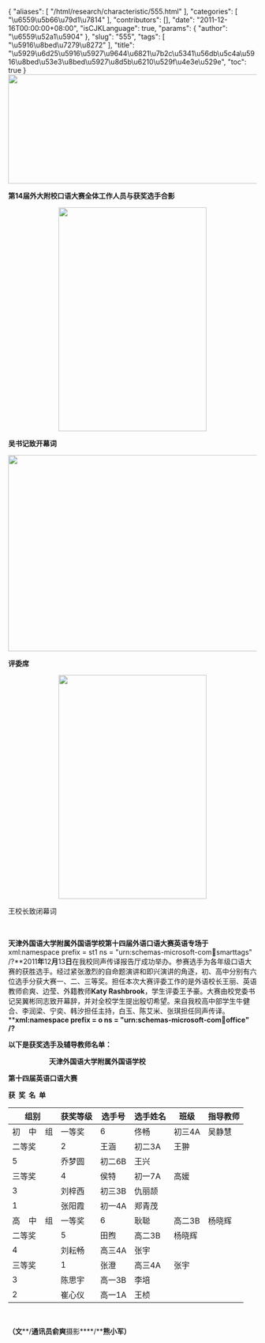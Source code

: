 {
    "aliases": [
        "/html/research/characteristic/555.html"
    ],
    "categories": [
        "\u6559\u5b66\u79d1\u7814"
    ],
    "contributors": [],
    "date": "2011-12-16T00:00:00+08:00",
    "isCJKLanguage": true,
    "params": {
        "author": "\u6559\u52a1\u5904"
    },
    "slug": "555",
    "tags": [
        "\u5916\u8bed\u7279\u8272"
    ],
    "title": "\u5929\u6d25\u5916\u5927\u9644\u6821\u7b2c\u5341\u56db\u5c4a\u5916\u8bed\u53e3\u8bed\u5927\u8d5b\u6210\u529f\u4e3e\u529e",
    "toc": true
}
**<img
    src="https://cdn.tfls.online/mirror/full/111c1357e0c37c266566ad0a0eff4dda44acfce5.jpg"
    style="display:block;margin-left:auto;margin-right:auto;"
    decoding="async"
    fetchpriority="auto"
    loading="lazy"
    height="221"
    width="600"
/>**

**第14届外大附校口语大赛全体工作人员与获奖选手合影**

**<img
    src="https://cdn.tfls.online/mirror/full/0ab67ca87ea39160b8fd9b1170c4d9ee4d30424c.jpg"
    style="display:block;margin-left:auto;margin-right:auto;"
    decoding="async"
    fetchpriority="auto"
    loading="lazy"
    height="453"
    width="300"
/>**

**吴书记致开幕词**

**<img
    src="https://cdn.tfls.online/mirror/full/fad005b300a964c33dc4f7bc2f4fef1704d874d0.jpg"
    style="display:block;margin-left:auto;margin-right:auto;"
    decoding="async"
    fetchpriority="auto"
    loading="lazy"
    height="397"
    width="600"
/>**

**评委席**

**<img
    src="https://cdn.tfls.online/mirror/full/c19036900dcbce57b19a7d9a704ddd8e6c14a1bb.jpg"
    style="display:block;margin-left:auto;margin-right:auto;"
    decoding="async"
    fetchpriority="auto"
    loading="lazy"
    height="453"
    width="300"
/>**

王校长致闭幕词

 

**天津外国语大学附属外国语学校第十四届外语口语大赛英语专场于**xml:namespace prefix = st1 ns = "urn:schemas-microsoft-com:office:smarttags" /?**2011****年****12****月****13****日****在我校同声传译报告厅成功举办。参赛选手为各年级口语大赛的获胜选手。经过紧张激烈的自命题演讲和即兴演讲的角逐，初、高中分别有六位选手分获大赛一、二、三等奖。担任本次大赛评委工作的是外语校长王丽、英语教师俞爽、边莹、外籍教师****Katy Rashbrook****，学生评委王予豪。大赛由校党委书记吴翼彬同志致开幕辞，并对全校学生提出殷切希望。来自我校高中部学生牛健合、李润梁、宁奕、韩汐担任主持，白玉、陈艾米、张琪担任同声传译。****xml:namespace prefix = o ns = "urn:schemas-microsoft-com:office:office" /?**

**以下是获奖选手及辅导教师名单：**

                     **天津外国语大学附属外国语学校**

**第十四届英语口语大赛**

**获  奖  名  单**



| 组别 | 获奖等级 | 选手号 | 选手姓名 | 班级 | 指导教师 |
| --- | --- | --- | --- | --- | --- |
| 初    中    组 | 一等奖 | 6 | 佟畅 | 初三4A | 吴静慧 |
| 二等奖 | 2 | 王涵 | 初二3A | 王翀 |
| 5 | 乔梦圆 | 初二6B | 王兴 |
| 三等奖 | 4 | 侯特 | 初一7A | 高媛 |
| 3 | 刘梓西 | 初三3B | 仇丽颉 |
| 1 | 张阳霞 | 初一4A | 郑青茂 |
| 高    中    组 | 一等奖 | 6 | 耿聪 | 高二3B | 杨晓辉 |
| 二等奖 | 5 | 田煦 | 高二3B | 杨晓辉 |
| 4 | 刘耘畅 | 高三4A | 张宇 |
| 三等奖 | 1 | 张澄 | 高三4A | 张宇 |
| 3 | 陈思宇 | 高一3B | 李培 |
| 2 | 崔心仪 | 高一1A | 王桢 |

 

**（文****/****通讯员俞爽****摄影****/****熊小军）**

